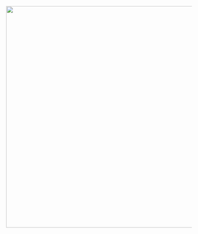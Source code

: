 <img src="https://drive.google.com/uc?export=view&id=1x2y3z4abcdEFGH56789](https://drive.google.com/file/d/1RiR8Rsjg-oibIE0I8Gvcwv2gPBZg8mkf/view?usp=drive_link" width="600"/>
